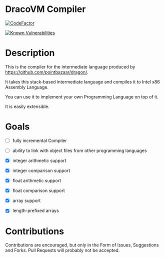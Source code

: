 # DracoVM Compiler

[![CodeFactor](https://www.codefactor.io/repository/github/pointbazaar/dracovm-compiler/badge)](https://www.codefactor.io/repository/github/pointbazaar/dracovm-compiler)

[![Known Vulnerabilities](https://snyk.io/test/github/pointbazaar/dracovm-compiler/badge.svg)](https://snyk.io/test/github/pointbazaar/dracovm-compiler)

# Description

This is the compiler for the intermediate language produced by https://github.com/pointbazaar/dragon/.

It takes this stack-based intermediate language and compiles it to Intel x86 Assembly Language.

You can use it to implement your own Programming Language on top of it.

It is easily extensible. 

# Goals

- [ ] fully incremental Compiler
- [ ] ability to link with object files from other programming languages

- [x] integer arithmetic support
- [x] integer comparison support

- [x] float arithmetic support
- [x] float comparison support

- [x] array support
- [x] length-prefixed arrays

# Contributions

Contributions are encouraged, but only in the Form of Issues, Suggestions and Forks. Pull Requests will probably not be accepted.